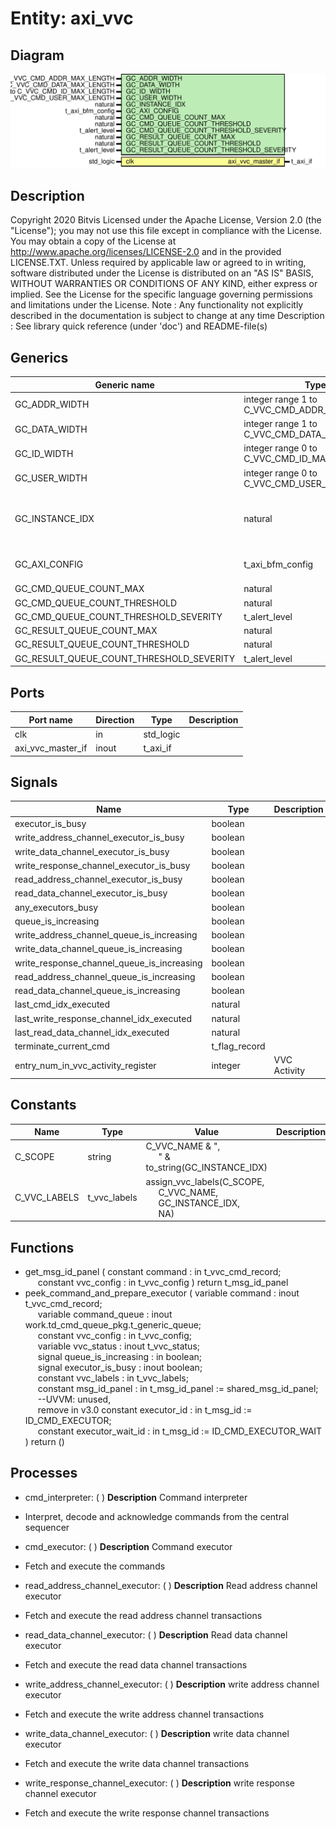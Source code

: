 # Entity: axi_vvc

## Diagram

![Diagram](axi_vvc.svg "Diagram")
## Description

Copyright 2020 Bitvis
Licensed under the Apache License, Version 2.0 (the "License"); you may not use this file except in compliance with the License.
You may obtain a copy of the License at http://www.apache.org/licenses/LICENSE-2.0 and in the provided LICENSE.TXT.
Unless required by applicable law or agreed to in writing, software distributed under the License is distributed on
an "AS IS" BASIS, WITHOUT WARRANTIES OR CONDITIONS OF ANY KIND, either express or implied.
See the License for the specific language governing permissions and limitations under the License.
Note : Any functionality not explicitly described in the documentation is subject to change at any time
Description   : See library quick reference (under 'doc') and README-file(s)
## Generics

| Generic name                             | Type                                         | Value                    | Description                               |
| ---------------------------------------- | -------------------------------------------- | ------------------------ | ----------------------------------------- |
| GC_ADDR_WIDTH                            | integer range 1 to C_VVC_CMD_ADDR_MAX_LENGTH | 8                        |                                           |
| GC_DATA_WIDTH                            | integer range 1 to C_VVC_CMD_DATA_MAX_LENGTH | 32                       |                                           |
| GC_ID_WIDTH                              | integer range 0 to C_VVC_CMD_ID_MAX_LENGTH   | 8                        |                                           |
| GC_USER_WIDTH                            | integer range 0 to C_VVC_CMD_USER_MAX_LENGTH | 8                        |                                           |
| GC_INSTANCE_IDX                          | natural                                      | 1                        | Instance index for this AXI_VVCT instance |
| GC_AXI_CONFIG                            | t_axi_bfm_config                             | C_AXI_BFM_CONFIG_DEFAULT | Behavior specification for BFM            |
| GC_CMD_QUEUE_COUNT_MAX                   | natural                                      | 1000                     |                                           |
| GC_CMD_QUEUE_COUNT_THRESHOLD             | natural                                      | 950                      |                                           |
| GC_CMD_QUEUE_COUNT_THRESHOLD_SEVERITY    | t_alert_level                                | WARNING                  |                                           |
| GC_RESULT_QUEUE_COUNT_MAX                | natural                                      | 1000                     |                                           |
| GC_RESULT_QUEUE_COUNT_THRESHOLD          | natural                                      | 950                      |                                           |
| GC_RESULT_QUEUE_COUNT_THRESHOLD_SEVERITY | t_alert_level                                | WARNING                  |                                           |
## Ports

| Port name         | Direction | Type      | Description |
| ----------------- | --------- | --------- | ----------- |
| clk               | in        | std_logic |             |
| axi_vvc_master_if | inout     | t_axi_if  |             |
## Signals

| Name                                       | Type          | Description  |
| ------------------------------------------ | ------------- | ------------ |
| executor_is_busy                           | boolean       |              |
| write_address_channel_executor_is_busy     | boolean       |              |
| write_data_channel_executor_is_busy        | boolean       |              |
| write_response_channel_executor_is_busy    | boolean       |              |
| read_address_channel_executor_is_busy      | boolean       |              |
| read_data_channel_executor_is_busy         | boolean       |              |
| any_executors_busy                         | boolean       |              |
| queue_is_increasing                        | boolean       |              |
| write_address_channel_queue_is_increasing  | boolean       |              |
| write_data_channel_queue_is_increasing     | boolean       |              |
| write_response_channel_queue_is_increasing | boolean       |              |
| read_address_channel_queue_is_increasing   | boolean       |              |
| read_data_channel_queue_is_increasing      | boolean       |              |
| last_cmd_idx_executed                      | natural       |              |
| last_write_response_channel_idx_executed   | natural       |              |
| last_read_data_channel_idx_executed        | natural       |              |
| terminate_current_cmd                      | t_flag_record |              |
| entry_num_in_vvc_activity_register         | integer       | VVC Activity |
## Constants

| Name         | Type         | Value                                                                                                                                                                    | Description |
| ------------ | ------------ | ------------------------------------------------------------------------------------------------------------------------------------------------------------------------ | ----------- |
| C_SCOPE      | string       |  C_VVC_NAME & ",<br><span style="padding-left:20px">" & to_string(GC_INSTANCE_IDX)                                                                                       |             |
| C_VVC_LABELS | t_vvc_labels |  assign_vvc_labels(C_SCOPE,<br><span style="padding-left:20px"> C_VVC_NAME,<br><span style="padding-left:20px"> GC_INSTANCE_IDX,<br><span style="padding-left:20px"> NA) |             |
## Functions
- get_msg_id_panel <font id="function_arguments">( constant command    : in t_vvc_cmd_record;<br><span style="padding-left:20px"> constant vvc_config : in t_vvc_config ) </font> <font id="function_return">return t_msg_id_panel </font>
- peek_command_and_prepare_executor <font id="function_arguments">( variable command              : inout t_vvc_cmd_record;<br><span style="padding-left:20px"> variable command_queue        : inout work.td_cmd_queue_pkg.t_generic_queue;<br><span style="padding-left:20px"> constant vvc_config           : in    t_vvc_config;<br><span style="padding-left:20px"> variable vvc_status           : inout t_vvc_status;<br><span style="padding-left:20px"> signal   queue_is_increasing  : in    boolean;<br><span style="padding-left:20px"> signal   executor_is_busy     : inout boolean;<br><span style="padding-left:20px"> constant vvc_labels           : in    t_vvc_labels;<br><span style="padding-left:20px"> constant msg_id_panel         : in    t_msg_id_panel := shared_msg_id_panel;<br><span style="padding-left:20px"> --UVVM: unused,<br><span style="padding-left:20px"> remove in v3.0 constant executor_id          : in    t_msg_id := ID_CMD_EXECUTOR;<br><span style="padding-left:20px"> constant executor_wait_id     : in    t_msg_id := ID_CMD_EXECUTOR_WAIT ) </font> <font id="function_return">return ()</font>
## Processes
- cmd_interpreter: (  )
**Description**
Command interpreter
- Interpret, decode and acknowledge commands from the central sequencer

- cmd_executor: (  )
**Description**
Command executor
- Fetch and execute the commands

- read_address_channel_executor: (  )
**Description**
Read address channel executor
- Fetch and execute the read address channel transactions

- read_data_channel_executor: (  )
**Description**
Read data channel executor
- Fetch and execute the read data channel transactions

- write_address_channel_executor: (  )
**Description**
write address channel executor
- Fetch and execute the write address channel transactions

- write_data_channel_executor: (  )
**Description**
write data channel executor
- Fetch and execute the write data channel transactions

- write_response_channel_executor: (  )
**Description**
write response channel executor
- Fetch and execute the write response channel transactions

